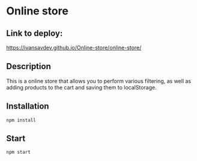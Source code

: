 # Online store

## Link to deploy:

https://ivansavdev.github.io/Online-store/online-store/

## Description

This is a online store that allows you to perform various filtering, as well as adding products to the cart and saving them to localStorage.

## Installation

```
npm install
```

## Start

```
npm start
```

